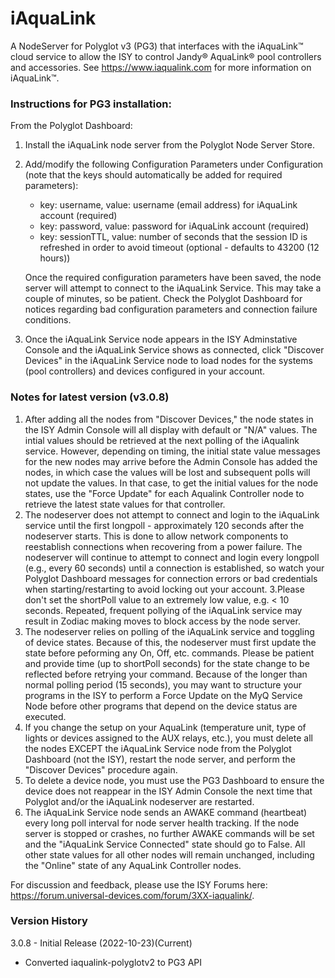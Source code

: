 # iAquaLink
A NodeServer for Polyglot v3 (PG3) that interfaces with the iAquaLink™ cloud service to allow the ISY to control Jandy® AquaLink® pool controllers and accessories. See https://www.iaqualink.com for more information on iAquaLink™.

### Instructions for PG3 installation:
From the Polyglot Dashboard:
1. Install the iAquaLink node server from the Polyglot Node Server Store.
2. Add/modify the following Configuration Parameters under Configuration (note that the keys should automatically be added for required parameters):
    - key: username, value: username (email address) for iAquaLink account (required)
    - key: password, value: password for iAquaLink account (required)
    - key: sessionTTL, value: number of seconds that the session ID is refreshed in order to avoid timeout (optional - defaults to 43200 (12 hours))
    
    Once the required configuration parameters have been saved, the node server will attempt to connect to the iAquaLink Service. This may take a couple of minutes, so be patient.  Check the Polyglot Dashboard for notices regarding bad configuration parameters and connection failure conditions.
3. Once the iAquaLink Service node appears in the ISY Adminstative Console and the iAquaLink Service shows as connected, click "Discover Devices" in the iAquaLink Service node to load nodes for the systems (pool controllers) and devices configured in your account.

### Notes for latest version (v3.0.8)
1. After adding all the nodes from "Discover Devices," the node states in the ISY Admin Console will all display with default or "N/A" values. The intial values should be retrieved at the next polling of the iAqualink service. However, depending on timing, the initial state value messages for the new nodes may arrive before the Admin Console has added the nodes, in which case the values will be lost and subsequent polls will not update the values. In that case, to get the initial values for the node states, use the "Force Update" for each Aqualink Controller node to retrieve the latest state values for that controller.
2. The nodeserver does not attempt to connect and login to the iAquaLink service until the first longpoll - approximately 120 seconds after the nodeserver starts. This is done to allow network components to reestablish connections when recovering from a power failure. The nodeserver will continue to attempt to connect and login every longpoll (e.g., every 60 seconds) until a connection is established, so watch your Polyglot Dashboard messages for connection errors or bad credentials when starting/restarting to avoid locking out your account.
3.Please don't set the shortPoll value to an extremely low value, e.g. < 10 seconds. Repeated, frequent pollying of the iAquaLink service may result in Zodiac making moves to block access by the node server.
4. The nodeserver relies on polling of the iAquaLink service and toggling of device states. Because of this, the nodeserver must first update the state before peforming any On, Off, etc. commands. Please be patient and provide time (up to shortPoll seconds) for the state change to be reflected before retrying your command. Because of the longer than normal polling period (15 seconds), you may want to structure your programs in the ISY to perform a Force Update on the MyQ Service Node before other programs that depend on the device status are executed.
5. If you change the setup on your AquaLink (temperature unit, type of lights or devices assigned to the AUX relays, etc.), you must delete all the nodes EXCEPT the iAquaLink Service node from the Polyglot Dashboard (not the ISY), restart the node server, and perform the "Discover Devices" procedure again.
6. To delete a device node, you must use the PG3 Dashboard to ensure the device does not reappear in the ISY Admin Console the next time that Polyglot and/or the iAquaLink nodeserver are restarted.
7. The iAquaLink Service node sends an AWAKE command (heartbeat) every long poll interval for node server health tracking. If the node server is stopped or crashes, no further AWAKE commands will be set and the "iAquaLink Service Connected" state should go to False. All other state values for all other nodes will remain unchanged, including the "Online" state of any AquaLink Controller nodes.

For discussion and feedback, please use the ISY Forums here: https://forum.universal-devices.com/forum/3XX-iaqualink/.

### Version History
3.0.8 - Initial Release (2022-10-23)(Current)
- Converted iaqualink-polyglotv2 to PG3 API
